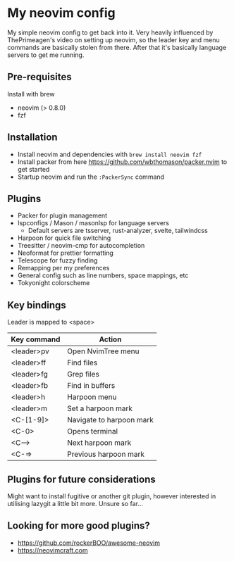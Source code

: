 # My neovim config

My simple neovim config to get back into it. Very heavily influenced by ThePrimeagen's video on setting up neovim, so the leader key and menu commands are basically stolen from there. After that it's basically language servers to get me running.

## Pre-requisites

Install with brew
- neovim (> 0.8.0)
- fzf

## Installation

- Install neovim and dependencies with `brew install neovim fzf`
- Install packer from here https://github.com/wbthomason/packer.nvim to get started
- Startup neovim and run the `:PackerSync` command

## Plugins

- Packer for plugin management
- lspconfigs / Mason / masonlsp for language servers
  - Default servers are tsserver, rust-analyzer, svelte, tailwindcss
- Harpoon for quick file switching
- Treesitter / neovim-cmp for autocompletion
- Neoformat for prettier formatting
- Telescope for fuzzy finding
- Remapping per my preferences
- General config such as line numbers, space mappings, etc
- Tokyonight colorscheme

## Key bindings

Leader is mapped to \<space>

| Key command | Action |
| ----------- | ------ |
| \<leader>pv | Open NvimTree menu |
| \<leader>ff | Find files |
| \<leader>fg | Grep files |
| \<leader>fb | Find in buffers |
| \<leader>h | Harpoon menu |
| \<leader>m | Set a harpoon mark |
| \<C-[1-9]> | Navigate to harpoon mark |
| \<C-0> | Opens terminal |
| \<C--> | Next harpoon mark |
| \<C-=> | Previous harpoon mark |

## Plugins for future considerations

Might want to install fugitive or another git plugin, however interested in utilising lazygit a little bit more. Unsure so far...

## Looking for more good plugins?

- https://github.com/rockerBOO/awesome-neovim
- https://neovimcraft.com
